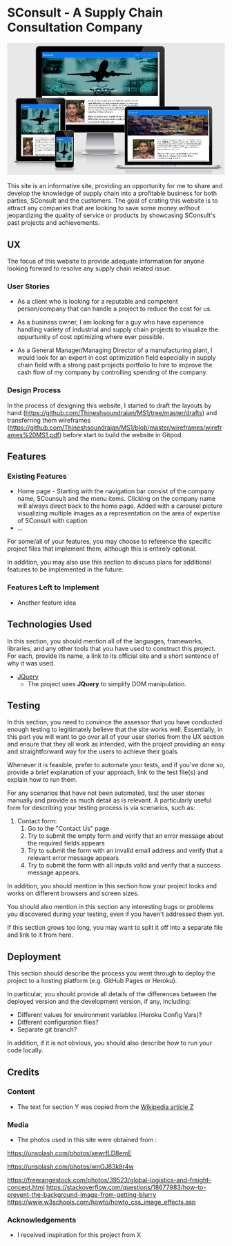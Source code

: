 # **SConsult** - A Supply Chain Consultation Company

![AmIResponsive Image](assets/images/AmIResponsive.jpg)

This site is an informative site, providing an opportunity for me to share and develop the knowledge of supply chain into a profitable business for both parties, SConsult and the customers.
The goal of crating this website is to attract any companies that are looking to save some money without jeopardizing the quality of service or products by showcasing SConsult's past projects and achievements.
 
## UX

The focus of this website to provide adequate information for anyone looking forward to resolve any supply chain related issue.

### User Stories

- As a client who is looking for a reputable and competent person/company that can handle a project to reduce the cost for us.

- As a business owner, I am looking for a guy who have experience handling variety of industrial and supply chain projects to visualize the oppurtunity of cost optimizing where ever possible.

- As a General Manager/Managing Director of a manufacturing plant, I would look for an expert in cost optimization field especially in supply chain field with a strong past projects portfolio to hire to improve the cash flow of my company by controlling spending of the company.

### Design Process

In the process of designing this website, I started to draft the layouts by hand (https://github.com/Thineshsoundrajan/MS1/tree/master/drafts) and transferring them wireframes (https://github.com/Thineshsoundrajan/MS1/blob/master/wireframes/wireframes%20MS1.pdf) before start to build the website in Gitpod.

## Features

### Existing Features

- Home page - Starting with the navigation bar consist of the company name, SCounsult and the menu items. Clicking on the company name will always direct back to the home page. Added with a carousel picture visualizing multiple images as a representation on the area of expertise of SConsult with caption
- ...

For some/all of your features, you may choose to reference the specific project files that implement them, although this is entirely optional.

In addition, you may also use this section to discuss plans for additional features to be implemented in the future:

### Features Left to Implement
- Another feature idea

## Technologies Used

In this section, you should mention all of the languages, frameworks, libraries, and any other tools that you have used to construct this project. For each, provide its name, a link to its official site and a short sentence of why it was used.

- [JQuery](https://jquery.com)
    - The project uses **JQuery** to simplify DOM manipulation.


## Testing

In this section, you need to convince the assessor that you have conducted enough testing to legitimately believe that the site works well. Essentially, in this part you will want to go over all of your user stories from the UX section and ensure that they all work as intended, with the project providing an easy and straightforward way for the users to achieve their goals.

Whenever it is feasible, prefer to automate your tests, and if you've done so, provide a brief explanation of your approach, link to the test file(s) and explain how to run them.

For any scenarios that have not been automated, test the user stories manually and provide as much detail as is relevant. A particularly useful form for describing your testing process is via scenarios, such as:

1. Contact form:
    1. Go to the "Contact Us" page
    2. Try to submit the empty form and verify that an error message about the required fields appears
    3. Try to submit the form with an invalid email address and verify that a relevant error message appears
    4. Try to submit the form with all inputs valid and verify that a success message appears.

In addition, you should mention in this section how your project looks and works on different browsers and screen sizes.

You should also mention in this section any interesting bugs or problems you discovered during your testing, even if you haven't addressed them yet.

If this section grows too long, you may want to split it off into a separate file and link to it from here.

## Deployment

This section should describe the process you went through to deploy the project to a hosting platform (e.g. GitHub Pages or Heroku).

In particular, you should provide all details of the differences between the deployed version and the development version, if any, including:
- Different values for environment variables (Heroku Config Vars)?
- Different configuration files?
- Separate git branch?

In addition, if it is not obvious, you should also describe how to run your code locally.


## Credits

### Content
- The text for section Y was copied from the [Wikipedia article Z](https://en.wikipedia.org/wiki/Z)

### Media
- The photos used in this site were obtained from :

https://unsplash.com/photos/xewrfLD8emE

https://unsplash.com/photos/wnOJ83k8r4w

https://freerangestock.com/photos/39523/global-logistics-and-freight-concept.html
https://stackoverflow.com/questions/18677983/how-to-prevent-the-background-image-from-getting-blurry
https://www.w3schools.com/howto/howto_css_image_effects.asp


### Acknowledgements

- I received inspiration for this project from X

